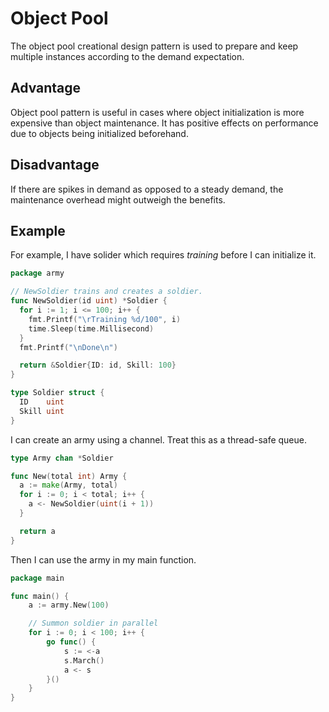 # Object Pool

The object pool creational design pattern is used to prepare and keep multiple instances according to the demand expectation.

## Advantage

Object pool pattern is useful in cases where object initialization is more expensive than object maintenance. It has positive effects on performance due to objects being initialized beforehand.

## Disadvantage

If there are spikes in demand as opposed to a steady demand, the maintenance overhead might outweigh the benefits.

## Example

For example, I have solider which requires _training_ before I can initialize it.

```go
package army

// NewSoldier trains and creates a soldier.
func NewSoldier(id uint) *Soldier {
  for i := 1; i <= 100; i++ {
    fmt.Printf("\rTraining %d/100", i)
    time.Sleep(time.Millisecond)
  }
  fmt.Printf("\nDone\n")

  return &Soldier{ID: id, Skill: 100}
}

type Soldier struct {
  ID    uint
  Skill uint
}
```

I can create an army using a channel. Treat this as a thread-safe queue.

```go
type Army chan *Soldier

func New(total int) Army {
  a := make(Army, total)
  for i := 0; i < total; i++ {
    a <- NewSoldier(uint(i + 1))
  }

  return a
}
```

Then I can use the army in my main function.

```go
package main

func main() {
    a := army.New(100)

    // Summon soldier in parallel
    for i := 0; i < 100; i++ {
        go func() {
            s := <-a
            s.March()
            a <- s
        }()
    }
}
```

